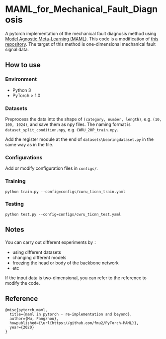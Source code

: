 # MAML_for_Mechanical_Fault_Diagnosis

A pytorch implementation of the mechanical fault diagnosis method using [Model Agnostic Meta-Learning (MAML)](https://arxiv.org/abs/1703.03400).
This code is a modification of [this repository](https://github.com/fmu2/PyTorch-MAML).
The target of this method is one-dimensional mechanical fault signal data. 



## How to use
### Environment
* Python 3
* PyTorch > 1.0

### Datasets
Preprocess the data into the shape of `(category, number, length)`, e.g. `(10, 100, 1024)`, and save them as npy files. 
The naming format is `dataset_split_condition.npy`, e.g. `CWRU_2HP_train.npy`.

Add the register module at the end of `datasets\bearingdataset.py` in the same way as in the file.

### Configurations
Add or modify configuration files in `configs/`.

### Training
```
python train.py --config=configs/cwru_ticnn_train.yaml
```

### Testing
```
python test.py --config=configs/cwru_ticnn_test.yaml
```

## Notes

You can carry out different experiments by：
* using different datasets
* changing different models
* freezing the head or body of the backbone network
* etc

If the input data is two-dimensional, you can refer to the reference to modify the code.

## Reference
```
@misc{pytorch_maml,
  title={maml in pytorch - re-implementation and beyond},
  author={Mu, Fangzhou},
  howpublished={\url{https://github.com/fmu2/PyTorch-MAML}},
  year={2020}
}
```
